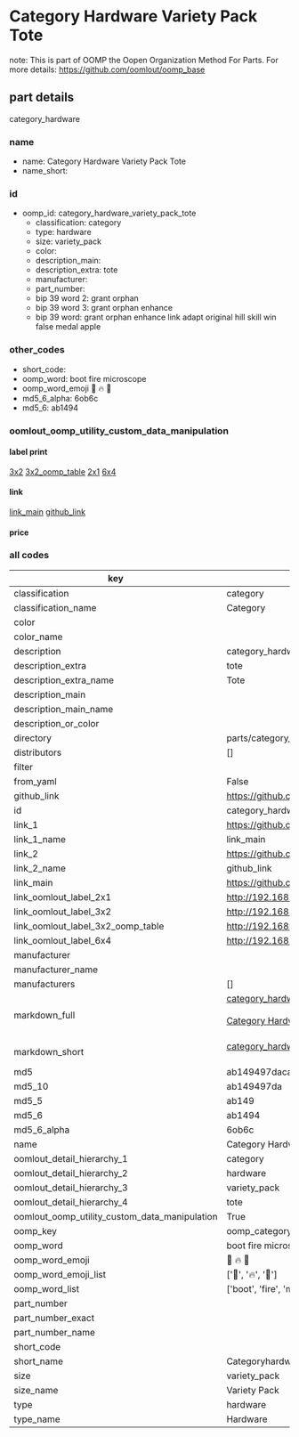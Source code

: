 # Category Hardware Variety Pack Tote  

note: This is part of OOMP the Oopen Organization Method For Parts. For more details: https://github.com/oomlout/oomp_base

##  part details



category_hardware

### name
* name: Category Hardware Variety Pack Tote
* name_short: 
### id
* oomp_id: category_hardware_variety_pack_tote
  * classification: category
  * type: hardware
  * size: variety_pack
  * color: 
  * description_main: 
  * description_extra: tote
  * manufacturer: 
  * part_number: 
  * bip 39 word 2: grant orphan
  * bip 39 word 3: grant orphan enhance
  * bip 39 word: grant orphan enhance link adapt original hill skill win false medal apple

### other_codes
* short_code: 
* oomp_word: boot fire microscope
* oomp_word_emoji :boot: :fire: :microscope:
* md5_6_alpha: 6ob6c
* md5_6: ab1494






### oomlout_oomp_utility_custom_data_manipulation
#### label print
[3x2](http://192.168.1.245:1112/?label=oomp%206ob6c)
[3x2_oomp_table](http://192.168.1.107:1112/?label=oomp%206ob6c)
[2x1](http://192.168.1.242:1112/?label=oomp%206ob6c)
[6x4](http://192.168.1.55:1112/?label=oomp%206ob6c)    

#### link

[link_main](https://github.com/oomlout/oomlout_oomp_current_version_messy/tree/main/parts/category_hardware_variety_pack_tote) [github_link](https://github.com/oomlout/oomlout_oomp_part_src/tree/main/parts/category_hardware_variety_pack_tote)                             

#### price







### all codes 
| key | value |  
| --- | --- |  
| classification | category |  
| classification_name | Category |  
| color |  |  
| color_name |  |  
| description | category_hardware |  
| description_extra | tote |  
| description_extra_name | Tote |  
| description_main |  |  
| description_main_name |  |  
| description_or_color |   |  
| directory | parts/category_hardware_variety_pack_tote |  
| distributors | [] |  
| filter |  |  
| from_yaml | False |  
| github_link | https://github.com/oomlout/oomlout_oomp_part_src/tree/main/parts/category_hardware_variety_pack_tote |  
| id | category_hardware_variety_pack_tote |  
| link_1 | https://github.com/oomlout/oomlout_oomp_current_version_messy/tree/main/parts/category_hardware_variety_pack_tote |  
| link_1_name | link_main |  
| link_2 | https://github.com/oomlout/oomlout_oomp_part_src/tree/main/parts/category_hardware_variety_pack_tote |  
| link_2_name | github_link |  
| link_main | https://github.com/oomlout/oomlout_oomp_current_version_messy/tree/main/parts/category_hardware_variety_pack_tote |  
| link_oomlout_label_2x1 | http://192.168.1.242:1112/?label=oomp%206ob6c |  
| link_oomlout_label_3x2 | http://192.168.1.245:1112/?label=oomp%206ob6c |  
| link_oomlout_label_3x2_oomp_table | http://192.168.1.107:1112/?label=oomp%206ob6c |  
| link_oomlout_label_6x4 | http://192.168.1.55:1112/?label=oomp%206ob6c |  
| manufacturer |  |  
| manufacturer_name |  |  
| manufacturers | [] |  
| markdown_full | [category_hardware_variety_pack_tote](https://github.com/oomlout/oomlout_oomp_current_version_messy/tree/main/parts/category_hardware_variety_pack_tote)<br>[](https://github.com/oomlout/oomlout_oomp_current_version_messy/tree/main/parts/category_hardware_variety_pack_tote)<br>[Category Hardware Variety Pack Tote](https://github.com/oomlout/oomlout_oomp_current_version_messy/tree/main/parts/category_hardware_variety_pack_tote)<br><br> |  
| markdown_short | [category_hardware_variety_pack_tote](https://github.com/oomlout/oomlout_oomp_current_version_messy/tree/main/parts/category_hardware_variety_pack_tote)<br><br> |  
| md5 | ab149497daca6d76728188209527332d |  
| md5_10 | ab149497da |  
| md5_5 | ab149 |  
| md5_6 | ab1494 |  
| md5_6_alpha | 6ob6c |  
| name | Category Hardware Variety Pack Tote |  
| oomlout_detail_hierarchy_1 | category |  
| oomlout_detail_hierarchy_2 | hardware |  
| oomlout_detail_hierarchy_3 | variety_pack |  
| oomlout_detail_hierarchy_4 | tote |  
| oomlout_oomp_utility_custom_data_manipulation | True |  
| oomp_key | oomp_category_hardware_variety_pack_tote |  
| oomp_word | boot fire microscope |  
| oomp_word_emoji | :boot: :fire: :microscope: |  
| oomp_word_emoji_list | [':boot:', ':fire:', ':microscope:'] |  
| oomp_word_list | ['boot', 'fire', 'microscope'] |  
| part_number |  |  
| part_number_exact |  |  
| part_number_name |  |  
| short_code |  |  
| short_name | Categoryhardware |  
| size | variety_pack |  
| size_name | Variety Pack |  
| type | hardware |  
| type_name | Hardware |  
